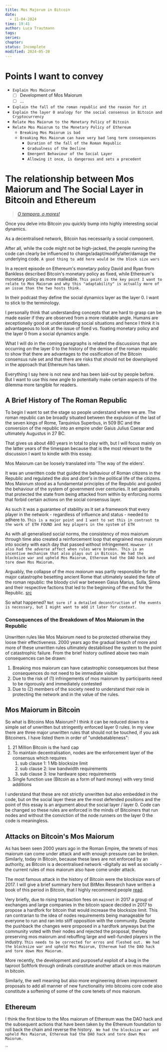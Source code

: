 ```yaml
---
title: Mos Majorum in Bitcoin
date:
  - 11-04-2024
time: 19:41
author: Luca Trautmann
tags: 
series: 
chapter: 
status: Incomplete
modified: 2024-05-20
---
```

# Points I want to convey
- `Explain Mos Maiorum`
	- [ ] Development of Mos Maiorum
	- [ ] ...
- `Explain the fall of the roman republic and the reason for it`
- `Explain the layer 0 analogy for the social consensus in Bitcoin and Cryptocurrency`
- `Relate Mos Maiorum to the Monetary Policy of Bitcoin`
- `Relate Mos Maiorum to the Monetary Policy of Ethereum`
	- `Breaking Mos Maiorum is bad`
	- `Breaking Mos Maiorum can have very bad long term consequences`
		- `Duration of the fall of the Roman Republic`
		- `Gradualness of the Decline`
		- `Emergent Behaviour of the Social Layer`
		- `Allowing it once, is dangerous and sets a precedent`


# The relationship between Mos Maiorum and The Social Layer in Bitcoin and Ethereum

> _[O tempora, o mores!](https://en.wikipedia.org/wiki/O_tempora,_o_mores!)_


Once you delve into Bitcoin you quickly bump into highly interesting social dynamics.

As a decentralised network, Bitcoin has necessarily a social component. 

After all, while the code might not be high-jacked, the people running the code can clearly be influenced to change/adapt/modify/alter/damage the underlying code. 
`A good thing to add here would be the block size wars`

In a recent episode on Ethereum's monetary policy David and Ryan from Bankless described Bitcoin's monetary policy as fixed, while Ethereum's monetary policy as more malleable. 
`This point is the key point I want to relate to Mos Maiorum and why this "adaptability" is actually more of an issue than the two hosts think.`

In their podcast they define the social dynamics layer as the layer 0. I want to stick to the terminology. 

I personally think that understanding concepts that are hard to grasp can be made easier if they are observed from a more relatable angle. Humans are exceptionally good at understanding social situations and hence I think it is advantageous to look at the issue of fixed vs. floating monetary policy and the layer 0 from a social dynamics angle. 

What I will do in the coming paragraphs is related the discussions that are occurring on the layer 0 to the history of the demise of the roman republic to show that there are advantages to the ossification of the Bitcoin consensus rule set and that there are risks that should not be downplayed in the approach that Ethereum has taken. 

Everything I say here is not new and has been laid-out by people before. But I want to use this new angle to potentially make certain aspects of the dilemma more tangible for readers. 

## A Brief History of The Roman Republic
To begin I want to set the stage so people understand where we are. The roman republic can be broadly situated between the expulsion of the last of the seven kings of Rome, Tarquinius Superbus, in 509 BC and the conversion of the republic into an empire under Gaius Julius Caesar and ultimately Augustus in 27 BC. 

That gives us about 480 years in total to play with, but I will focus mainly on the latter years of the timespan because that is the most relevant to the discussion I want to kindle with this essay. 

Mos Maiorum can be loosely translated into 'The way of the elders'. 

It was an unwritten code that guided the behaviour of Roman citizens in the Republic and regulated the *dos* and *dont's* in the political life of the citizens. Mos Maiorum stood as a fundamental principles of the Republic and guided the behaviour of the system of government over centuries. It set guardrails that protected the state from being attacked from within by enforcing norms that forbid certain actions on the social consensus layer. 

As such it was a guarantee of stability as it set a framework that every player in the network - regardless of influence and status - needed to adhere to. 
`This is a major point and I want to set this in contrast to the work of ETH FOUND and key players in the system of ETH`

As with all generalised social norms, the consistency of mos maiorum through time also created a reinforcement loop that engrained mos maiorum into society with each day that passed without infringement. 
`However it also had the adverse affect when rules were broken. This is an incentive mechanism that also plays out in Bitcoin. We had the blocksize war and upheld Mos Maiorum, Ethereum had the DAO hack and tore down Mos Maiorum.`



Arguably, the collapse of the _mos maiorum_ was partly responsible for the major catastrophe besetting ancient Rome that ultimately sealed the fate of the roman republic: the bloody civil war between Gaius Marius, Sulla, Sinna and their respective factions that led to the beginning of the end for the Republic. [src](https://figsinwinter.medium.com/mos-maiorum-on-the-crucial-importance-of-social-norms-f92d93e31520)

So what happened? 
`Not sure if a detailed deconstruction of the events is necessary, but I might want to add it later for context.`

### Consequences of the Breakdown of Mos Maiorum in the Republic
Unwritten rules like Mos Maiorum need to be protected otherwise they loose their effectiveness. 2000 years ago the gradual breach of more and more of these unwritten rules ultimately destabilised the system to the point of catastrophic failure. From the brief history outlined above two main consequences can be drawn:

1. Breaking mos maiorum can have catastrophic consequences but these consequences do not need to be immediate visible 
2. Due to the risk of (1) infringements of mos maiorum by participants need to be  rigorously and immediately contested  
3. Due to (2) members of the society need to understand their role in protecting the network and in the value of the rules. 

## Mos Maiorum in Bitcoin
So what is Bitcoins Mos Maiorum? I think it can be reduced down to a simple set of unwritten but stringently enforced layer 0 rules. In my view there are three major unwritten rules that should not be touched, if you ask Bitcoiners. I have listed them in order of "undebatableness": 

1. 21 Million Bitcoin is the hard cap
2. To maintain decentralisation, nodes are the enforcement layer of the consensus which requires
	1. sub clause 1: 1 Mb blocksize limit
	2. sub clause 2: low bandwidth requirements
	3. sub clause 3: low hardware spec requirements
3. Single function use (Bitcoin as a form of hard money) with very timid additions

I understand that these are not strictly unwritten but also embedded in the code, but on the social layer these are the most defended positions and the point of this essay is an argument about the social layer / layer 0. Code can be changed so these rules are enforced in the minds of Bitcoiners that run nodes and without the conviction of the node runners on the layer 0 the code is meaningless.  

## Attacks on Bitcoin's Mos Maiorum 
As has been seen 2000 years ago in the Roman Empire, the tenets of mos maiorum can come under attack and with enough pressure can be broken. Similarly, today in Bitcoin, because these laws are not enforced by an authority, as Bitcoin is a decentralised network -digitally as well as socially - the current rules of mos maiorum also have come under attack. 

The most famous attack in the history of Bitcoin were the blocksize wars of 2017. I will give a brief summary here but BitMex Research have written a book of this period in Bitcoin, that I highly recommend people [read](https://blog.bitmex.com/the-blocksize-war/). 

Very briefly, due to rising transaction fees on `mainnet` in 2017 a group of exchanges and large companies in the bitcoin space decided in 2017 to propose a hardfork for bitcoin that would increase the blocksize limit. This ran contrarian to the idea of nodes requirements being manageable for everyone to run and ran into stiff opposition with the community. Despite the pushback the changes were proposed in a hardfork anyways but the community voted with their nodes and rejected the proposal, thereby preserving mos maiorum and rebuffing large and well-funded players in the industry. 
`This needs to be corrected for erros and fleshed out. `
`We had the blocksize war and upheld Mos Maiorum, Ethereum had the DAO hack and tore down Mos Maiorum.`

More recently, the development and purposeful exploit of a bug in the taproot Softfork through ordinals constitute another attack on mos maiorum in bitcoin. 

Similarly, the well meaning but also more engineering driven improvement proposals to add all manner of new functionality into bitcoins core code also constitute a softening of some of the core tenets of mos maiorum. 


## Ethereum
I think the first blow to the Mos maiorum of Ethereum was the DAO hack and the subsequent actions that have been taken by the Ethereum foundation to roll back the chain and reverse the history. 
` We had the blocksize war and upheld Mos Maiorum, Ethereum had the DAO hack and tore down Mos Maiorum.`

``







